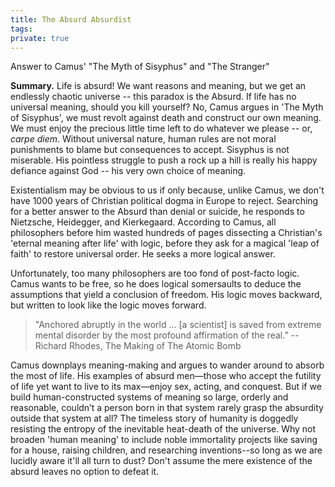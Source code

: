 ```yaml
---
title: The Absurd Absurdist
tags: 
private: true
---
```

Answer to Camus' "The Myth of Sisyphus" and "The Stranger"

**Summary.** Life is absurd! We want reasons and meaning, but we get an endlessly chaotic universe -- this paradox is the Absurd. If life has no universal meaning, should you kill yourself? No, Camus argues in 'The Myth of Sisyphus', we must revolt against death and construct our own meaning. We must enjoy the precious little time left to do whatever we please -- or, *carpe diem*. Without universal nature, human rules are not moral punishments to blame but consequences to accept. Sisyphus is not miserable. His pointless struggle to push a rock up a hill is really his happy defiance against God -- his very own choice of meaning.

Existentialism may be obvious to us if only because, unlike Camus, we don't have 1000 years of Christian political dogma in Europe to reject. Searching for a better answer to the Absurd than denial or suicide, he responds to Nietzsche, Heidegger, and Kierkegaard. According to Camus, all philosophers before him wasted hundreds of pages dissecting a Christian's 'eternal meaning after life' with logic, before they ask for a magical 'leap of faith' to restore universal order. He seeks a more logical answer.

Unfortunately, too many philosophers are too fond of post-facto logic. Camus wants to be free, so he does logical somersaults to deduce the assumptions that yield a conclusion of freedom. His logic moves backward, but written to look like the logic moves forward.

>"Anchored abruptly in the world ... \[a scientist\] is saved from extreme mental disorder by the most profound affirmation of the real.” -- Richard Rhodes, The Making of The Atomic Bomb

Camus downplays meaning-making and argues to wander around to absorb the most of life. His examples of absurd men—those who accept the futility of life yet want to live to its max—enjoy sex, acting, and conquest. But if we build human-constructed systems of meaning so large, orderly and reasonable, couldn’t a person born in that system rarely grasp the absurdity outside that system at all? The timeless story of humanity is doggedly resisting the entropy of the inevitable heat-death of the universe. Why not broaden 'human meaning' to include noble immortality projects like saving for a house, raising children, and researching inventions--so long as we are lucidly aware it'll all turn to dust? Don't assume the mere existence of the absurd leaves no option to defeat it.